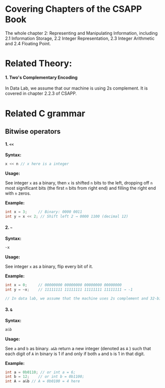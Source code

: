 # Covering Chapters of the CSAPP Book

The whole chapter 2: Representing and Manipulating Information, including 2.1 Information Storage, 2.2 Integer Representation, 2.3 Integer Arithmetic and 2.4 Floating Point.

# Related Theory:

#### 1. Two's Complementary Encoding

In Data Lab, we assume that our machine is using 2s complement. It is covered in chapter 2.2.3 of CSAPP.

# Related C grammar

## Bitwise operators

#### 1. ``<<``

**Syntax:** 

```c
x << n // x here is a integer
```

**Usage:** 

See integer ``x`` as a binary, then ``x``  is shifted ``n`` bits to the left, dropping off ``n`` most significant bits (the first ``n`` bits from right end) and filling the right end with ``n`` zeros.

**Example:** 

```c
int x = 3;     // Binary: 0000 0011
int y = x << 2; // Shift left 2 → 0000 1100 (decimal 12)
```

#### 2.  ``~``

**Syntax:** 

```c
~x
```

**Usage:** 

See integer ``x`` as a binary, flip every bit of it. 

**Example:** 

```c
int x = 0;     // 00000000 00000000 00000000 00000000
int y = ~x;    // 11111111 11111111 11111111 11111111 → -1

// In data lab, we assume that the machine uses 2s complement and 32-bit representations of integers. So we use 32-bit representation as examples. 
```

#### 3.  ``&``

**Syntax:** 

```c
a&b
```

**Usage:** 

See ``a``  and ``b``  as binary. ``a&b`` return a new integer (denoted as ``A`` ) such that each digit of ``A``  in binary is 1 if and only if both ``a`` and ``b`` is 1 in that digit.

**Example:** 

```c
int a = 0b0110; // or int a = 6;
int b = 12;    // or int b = 0b1100;
int A = a&b // A = 0b0100 = 4 here
```

